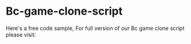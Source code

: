 # Bc-game-clone-script
Here's a free code sample, For full version of our Bc game clone script please visit:
